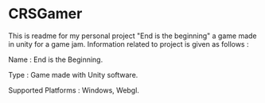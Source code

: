 # CRSGamer
This is readme for my personal project "End is the beginning" a game made in unity for a game jam.
Information related to project is given as follows :

Name : End is the Beginning.

Type : Game made with Unity software.

Supported Platforms : Windows, Webgl.
